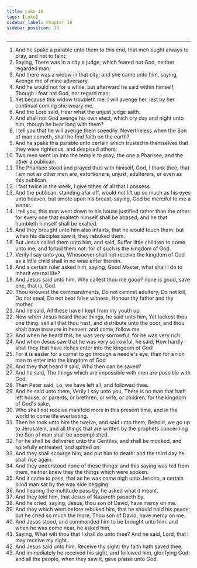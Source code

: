 ```yaml
---
title: Luke 18
tags: [Luke]
sidebar_label: Chapter 18
sidebar_position: 18
---
```


---
1. And he spake a parable unto them to this end, that men ought always to pray, and not to faint;
2. Saying, There was in a city a judge, which feared not God, neither regarded man:
3. And there was a widow in that city; and she came unto him, saying, Avenge me of mine adversary.
4. And he would not for a while: but afterward he said within himself, Though I fear not God, nor regard man;
5. Yet because this widow troubleth me, I will avenge her, lest by her continual coming she weary me.
6. And the Lord said, Hear what the unjust judge saith.
7. And shall not God avenge his own elect, which cry day and night unto him, though he bear long with them?
8. I tell you that he will avenge them speedily. Nevertheless when the Son of man cometh, shall he find faith on the earth?
9. And he spake this parable unto certain which trusted in themselves that they were righteous, and despised others:
10. Two men went up into the temple to pray; the one a Pharisee, and the other a publican.
11. The Pharisee stood and prayed thus with himself, God, I thank thee, that I am not as other men are, extortioners, unjust, adulterers, or even as this publican.
12. I fast twice in the week, I give tithes of all that I possess.
13. And the publican, standing afar off, would not lift up so much as his eyes unto heaven, but smote upon his breast, saying, God be merciful to me a sinner.
14. I tell you, this man went down to his house justified rather than the other: for every one that exalteth himself shall be abased; and he that humbleth himself shall be exalted.
15. And they brought unto him also infants, that he would touch them: but when his disciples saw it, they rebuked them.
16. But Jesus called them unto him, and said, Suffer little children to come unto me, and forbid them not: for of such is the kingdom of God.
17. Verily I say unto you, Whosoever shall not receive the kingdom of God as a little child shall in no wise enter therein.
18. And a certain ruler asked him, saying, Good Master, what shall I do to inherit eternal life?
19. And Jesus said unto him, Why callest thou me good? none is good, save one, that is, God.
20. Thou knowest the commandments, Do not commit adultery, Do not kill, Do not steal, Do not bear false witness, Honour thy father and thy mother.
21. And he said, All these have I kept from my youth up.
22. Now when Jesus heard these things, he said unto him, Yet lackest thou one thing: sell all that thou hast, and distribute unto the poor, and thou shalt have treasure in heaven: and come, follow me.
23. And when he heard this, he was very sorrowful: for he was very rich.
24. And when Jesus saw that he was very sorrowful, he said, How hardly shall they that have riches enter into the kingdom of God!
25. For it is easier for a camel to go through a needle's eye, than for a rich man to enter into the kingdom of God.
26. And they that heard it said, Who then can be saved?
27. And he said, The things which are impossible with men are possible with God.
28. Then Peter said, Lo, we have left all, and followed thee.
29. And he said unto them, Verily I say unto you, There is no man that hath left house, or parents, or brethren, or wife, or children, for the kingdom of God's sake,
30. Who shall not receive manifold more in this present time, and in the world to come life everlasting.
31. Then he took unto him the twelve, and said unto them, Behold, we go up to Jerusalem, and all things that are written by the prophets concerning the Son of man shall be accomplished.
32. For he shall be delivered unto the Gentiles, and shall be mocked, and spitefully entreated, and spitted on:
33. And they shall scourge him, and put him to death: and the third day he shall rise again.
34. And they understood none of these things: and this saying was hid from them, neither knew they the things which were spoken.
35. And it came to pass, that as he was come nigh unto Jericho, a certain blind man sat by the way side begging:
36. And hearing the multitude pass by, he asked what it meant.
37. And they told him, that Jesus of Nazareth passeth by.
38. And he cried, saying, Jesus, thou son of David, have mercy on me.
39. And they which went before rebuked him, that he should hold his peace: but he cried so much the more, Thou son of David, have mercy on me.
40. And Jesus stood, and commanded him to be brought unto him: and when he was come near, he asked him,
41. Saying, What wilt thou that I shall do unto thee? And he said, Lord, that I may receive my sight.
42. And Jesus said unto him, Receive thy sight: thy faith hath saved thee.
43. And immediately he received his sight, and followed him, glorifying God: and all the people, when they saw it, gave praise unto God.